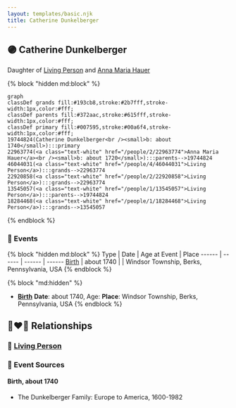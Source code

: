 ```yaml
---
layout: templates/basic.njk
title: Catherine Dunkelberger
---
```

## 🟣 Catherine Dunkelberger

Daughter of [Living Person](/people/1/13545057) and [Anna Maria Hauer](/people/2/22963774)

{% block "hidden md:block" %}
```mermaid
graph
classDef grands fill:#193cb8,stroke:#2b7fff,stroke-width:1px,color:#fff;
classDef parents fill:#372aac,stroke:#615fff,stroke-width:1px,color:#fff;
classDef primary fill:#007595,stroke:#00a6f4,stroke-width:1px,color:#fff;
19744824(Catherine Dunkelberger<br /><small>b: about 1740</small>):::primary
22963774(<a class="text-white" href="/people/2/22963774">Anna Maria Hauer</a><br /><small>b: about 1720</small>):::parents-->19744824
46044031(<a class="text-white" href="/people/4/46044031">Living Person</a>):::grands-->22963774
22920858(<a class="text-white" href="/people/2/22920858">Living Person</a>):::grands-->22963774
13545057(<a class="text-white" href="/people/1/13545057">Living Person</a>):::parents-->19744824
18284468(<a class="text-white" href="/people/1/18284468">Living Person</a>):::grands-->13545057
```
{% endblock %}

### 📆 Events

{% block "hidden md:block" %}
Type | Date | Age at Event | Place
------ | ------ | ------ | ------
[Birth](#event-event-2) | about 1740 |  | Windsor Township, Berks, Pennsylvania, USA
{% endblock %}

{% block "md:hidden" %}
- **[Birth](#event-event-2)**
**Date**: about 1740, Age:
**Place**: Windsor Township, Berks, Pennsylvania, USA
{% endblock %}

## 👩‍❤️‍👨 Relationships

### 🔵 [Living Person](/people/9/90884790)

### 📰 Event Sources

#### <a id="event-event-2"></a> Birth, about 1740
* The Dunkelberger Family: Europe to America, 1600-1982